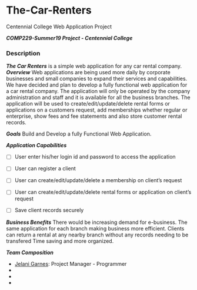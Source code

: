 # The-Car-Renters
Centennial College Web Application Project

***COMP229-Summer19 Project - Centennial College***

### Description

***The Car Renters*** is a simple web application for any car rental company.  
***Overview***
Web applications are being used more daily by corporate businesses and small companies to expand their services and capabilities. We have decided and plan to develop a fully functional web application for a car rental company. The application will only be operated by the company administration and staff and it is available for all the business branches. The application will be used to create/edit/update/delete rental forms or applications on a customers request, add memberships whether regular or enterprise, show fees and fee statements and also store customer rental records.
 
***Goals***
Build and Develop a fully Functional Web Application.

***Application Capabilities***
- [ ] User enter his/her login id and password to access the application
- [ ] User can register a client 
- [ ] User can create/edit/update/delete a membership on client’s request
- [ ] User can create/edit/update/delete rental forms or application on client’s request
- [ ] Save client records securely 


***Business Benefits***
There would be increasing demand for e-business.
The same application for each branch making business more efficient.
Clients can return a rental at any nearby branch without any records needing to be transfered
Time saving and more organized.

***Team Composition***
* [Jelani Garnes](https://github.com/Jelanigarnes): Project Manager - Programmer
* [Baktash Sana]:Programmer
* [Fawad Rahim]:Programmer
* [Kobra Nateghi]:Programmer

